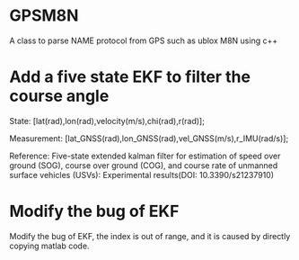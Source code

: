 # GPSM8N
A class to parse NAME protocol  from GPS such as ublox M8N using c++

# Add a five state EKF to filter the course angle
State: [lat(rad),lon(rad),velocity(m/s),chi(rad),r(rad)];

Measurement: [lat_GNSS(rad),lon_GNSS(rad),vel_GNSS(m/s),r_IMU(rad/s)];

Reference: Five-state extended kalman filter for estimation of speed over ground (SOG), course over ground (COG), and course rate of unmanned surface vehicles (USVs): Experimental results(DOI: 10.3390/s21237910)

# Modify the bug of EKF
Modify the bug of EKF, the index is out of range, and it is caused by directly copying matlab code.
